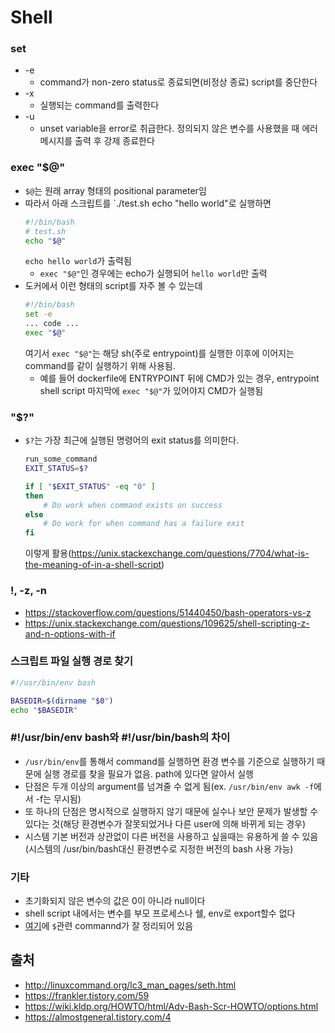 # Shell

### set

- -e
  - command가 non-zero status로 종료되면(비정상 종료) script를 중단한다
- -x
  - 실행되는 command를 출력한다
- -u
  - unset variable을 error로 취급한다. 정의되지 않은 변수를 사용했을 때 에러 메시지를 출력 후 강제 종료한다

### exec "$@"

- `$@`는 원래 array 형태의 positional parameter임
- 따라서 아래 스크립트를 `./test.sh echo "hello world"로 실행하면
  ```sh
  #!/bin/bash
  # test.sh
  echo "$@"
  ```
  `echo hello world`가 출력됨
  - `exec "$@"`인 경우에는 echo가 실행되어 `hello world`만 출력
- 도커에서 이런 형태의 script를 자주 볼 수 있는데
  ```sh
  #!/bin/bash
  set -e
  ... code ...
  exec "$@"
  ```
  여기서 `exec "$@"`는 해당 sh(주로 entrypoint)를 실행한 이후에 이어지는 command를 같이 실행하기 위해 사용됨.
  - 예를 들어 dockerfile에 ENTRYPOINT 뒤에 CMD가 있는 경우, entrypoint shell script 마지막에 `exec "$@"`가 있어야지 CMD가 실행됨

### "$?"

- `$?`는 가장 최근에 실행된 명령어의 exit status를 의미한다.

  ```sh
  run_some_command
  EXIT_STATUS=$?

  if [ "$EXIT_STATUS" -eq "0" ]
  then
      # Do work when command exists on success
  else
      # Do work for when command has a failure exit
  fi
  ```

  이렇게 활용(https://unix.stackexchange.com/questions/7704/what-is-the-meaning-of-in-a-shell-script)

### !, -z, -n

- https://stackoverflow.com/questions/51440450/bash-operators-vs-z
- https://unix.stackexchange.com/questions/109625/shell-scripting-z-and-n-options-with-if

### 스크립트 파일 실행 경로 찾기

```sh
#!/usr/bin/env bash

BASEDIR=$(dirname "$0")
echo "$BASEDIR"
```

### #!/usr/bin/env bash와 #!/usr/bin/bash의 차이

- `/usr/bin/env`를 통해서 command를 실행하면 환경 변수를 기준으로 실행하기 때문에 실행 경로를 찾을 필요가 없음. path에 있다면 알아서 실행
- 단점은 두개 이상의 argument를 넘겨줄 수 없게 됨(ex. `/usr/bin/env awk -f`에서 -f는 무시됨)
- 또 하나의 단점은 명시적으로 실행하지 않기 때문에 실수나 보안 문제가 발생할 수 있다는 것(해당 환경변수가 잘못되었거나 다른 user에 의해 바뀌게 되는 경우)
- 시스템 기본 버전과 상관없이 다른 버전을 사용하고 싶을때는 유용하게 쓸 수 있음(시스템의 /usr/bin/bash대신 환경변수로 지정한 버전의 bash 사용 가능)

### 기타

- 초기화되지 않은 변수의 값은 0이 아니라 null이다
- shell script 내에서는 변수를 부모 프로세스나 쉘, env로 export할수 없다
- [여기](https://stackoverflow.com/questions/5163144/what-are-the-special-dollar-sign-shell-variables)에 `$`관련 commannd가 잘 정리되어 있음

## 출처

- http://linuxcommand.org/lc3_man_pages/seth.html
- https://frankler.tistory.com/59
- https://wiki.kldp.org/HOWTO/html/Adv-Bash-Scr-HOWTO/options.html
- https://almostgeneral.tistory.com/4
